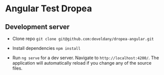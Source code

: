 # Angular Test Dropea

## Development server
* Clone repo `git clone git@github.com:develdany/dropea-angular.git`

* Install dependencies `npm install`

* Run `ng serve` for a dev server. Navigate to `http://localhost:4200/`. The application will automatically reload if you change any of the source files.
